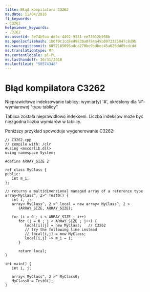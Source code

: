 ```yaml
---
title: Błąd kompilatora C3262
ms.date: 11/04/2016
f1_keywords:
- C3262
helpviewer_keywords:
- C3262
ms.assetid: 3e74b9aa-de3c-4492-9331-ee73012b958b
ms.openlocfilehash: 1b6f9c1cd8ed983ba0784a49b8972325047c8d9b
ms.sourcegitcommit: 6052185696adca270bc9bdbec45a626dd89cdcdd
ms.translationtype: MT
ms.contentlocale: pl-PL
ms.lasthandoff: 10/31/2018
ms.locfileid: "50574348"
---
```

# <a name="compiler-error-c3262"></a>Błąd kompilatora C3262

Nieprawidłowe indeksowanie tablicy: wymiar(y) '#', określony dla '#'-wymiarowej "typu tablicy"

Tablica została nieprawidłowo indeksem. Liczba indeksów może być niezgodna liczba wymiarów w tablicy.

Poniższy przykład spowoduje wygenerowanie C3262:

```
// C3262.cpp
// compile with: /clr
#using <mscorlib.dll>
using namespace System;

#define ARRAY_SIZE 2

ref class MyClass {
public:
   int m_i;
};

// returns a multidimensional managed array of a reference type
array<MyClass^, 2>^ Test0() {
   int i, j;
   array< MyClass^, 2 >^ local = new array< MyClass^, 2 >
      (ARRAY_SIZE, ARRAY_SIZE);

   for (i = 0 ; i < ARRAY_SIZE ; i++)
      for (j = 0 ; j < ARRAY_SIZE ; j++) {
         local[i][j] = new MyClass;   // C3262
         // try the following line instead
         // local[i,j] = new MyClass;
         local[i,j] -> m_i = i;
      }

      return local;
}

int main() {
   int i, j;

   array< MyClass^, 2 >^ MyClass0;
   MyClass0 = Test0();
}
```
